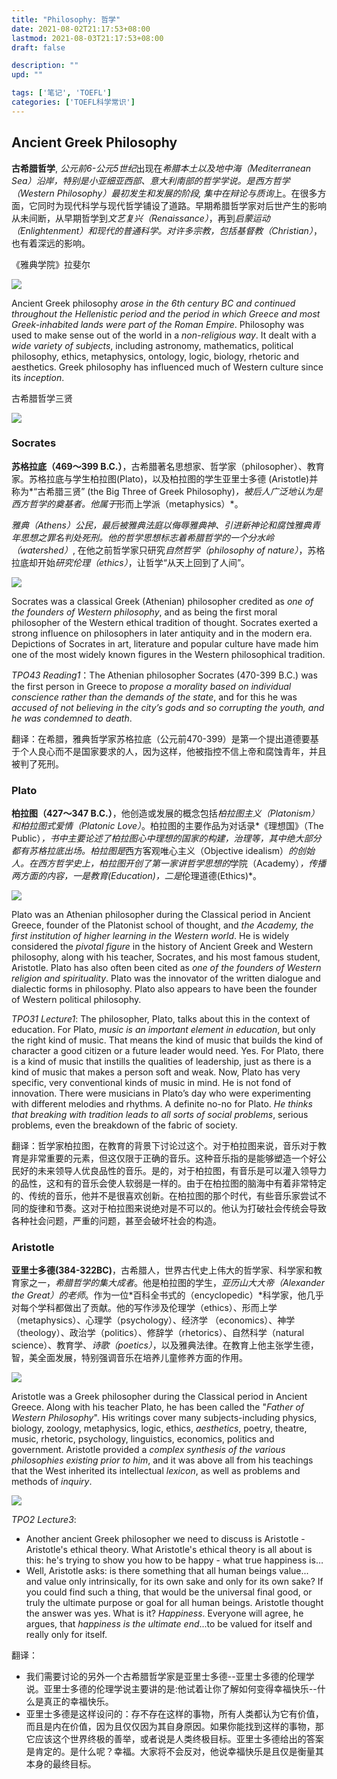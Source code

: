 ```yaml
---
title: "Philosophy: 哲学"
date: 2021-08-02T21:17:53+08:00
lastmod: 2021-08-03T21:17:53+08:00
draft: false

description: ""
upd: ""

tags: ['笔记', 'TOEFL']
categories: ['TOEFL科学常识']
---
```


## Ancient Greek Philosophy

**古希腊哲学**, *公元前6-公元5世纪*出现在*希腊本土以及地中海（Mediterranean Sea）*沿岸，特别是小亚细亚西部、意大利南部的哲学学说。是*西方哲学（Western Philosophy）*最初发生和发展的阶段, 集中在*辩论与质询*上。在很多方面，它同时为现代科学与现代哲学铺设了道路。早期希腊哲学家对后世产生的影响从未间断，从早期哲学到*文艺复兴（Renaissance）*，再到*启蒙运动（Enlightenment）*和现代的普通科学。对许多宗教，包括*基督教（Christian）*，也有着深远的影响。

《雅典学院》拉斐尔

![](https://cdn.jsdelivr.net/gh/henrywu97/FigBed@master/Figs/20210815232104.jpg)

Ancient Greek philosophy *arose in the 6th century BC and continued throughout the Hellenistic period and the period in which Greece and most Greek-inhabited lands were part of the Roman Empire*. Philosophy was used to make sense out of the world in a *non-religious way*. It dealt with a *wide variety of subjects*, including astronomy, mathematics, political philosophy, ethics, metaphysics, ontology, logic, biology, rhetoric and aesthetics. Greek philosophy has influenced much of Western culture since its *inception*.

古希腊哲学三贤

![](https://cdn.jsdelivr.net/gh/henrywu97/FigBed@master/Figs/20210815233037.jpg)

### Socrates

**苏格拉底（469～399 B.C.）**，古希腊著名思想家、哲学家（philosopher）、教育家。苏格拉底与学生柏拉图(Plato)，以及柏拉图的学生亚里士多德 (Aristotle)并称为*“古希腊三贤” (the Big Three of Greek Philosophy)*，被后人广泛地认为是西方哲学的奠基者。他属于*形而上学派（metaphysics）*。

*雅典（Athens）*公民，最后被雅典法庭以侮辱雅典神、引进新神论和腐蚀雅典青年思想之罪名判处死刑。他的哲学思想标志着希腊哲学的一个*分水岭（watershed）*, 在他之前哲学家只研究*自然哲学（philosophy of nature）*，苏格拉底却开始*研究伦理（ethics）*，让哲学“从天上回到了人间”。

![](https://cdn.jsdelivr.net/gh/henrywu97/FigBed@master/Figs/20210815233309.jpg)

Socrates was a classical Greek (Athenian) philosopher credited as *one of the founders of Western philosophy*, and as being the first moral philosopher of the Western ethical tradition of thought. Socrates exerted a strong influence on philosophers in later antiquity and in the modern era. Depictions of Socrates in art, literature and popular culture have made him one of the most widely known figures in the Western philosophical tradition.

*TPO43 Reading1*：The Athenian philosopher Socrates (470-399 B.C.) was the first person in Greece to *propose a morality based on individual conscience rather than the demands of the state*, and for this he was *accused of not believing in the city’s gods and so corrupting the youth, and he was condemned to death*.

翻译：在希腊，雅典哲学家苏格拉底（公元前470-399）是第一个提出道德要基于个人良心而不是国家要求的人，因为这样，他被指控不信上帝和腐蚀青年，并且被判了死刑。

### Plato

**柏拉图（427～347 B.C.）**，他创造或发展的概念包括*柏拉图主义（Platonism）*和*柏拉图式爱情（Platonic Love）*。柏拉图的主要作品为对话录*《理想国》（The Public）*，书中主要论述了柏拉图心中理想的国家的构建，治理等，其中绝大部分都有苏格拉底出场。柏拉图是*西方客观唯心主义（Objective idealism）*的创始人。在西方哲学史上，柏拉图开创了第一家讲哲学思想的*学院（Academy）*，传播两方面的内容，一是教育(Education)，二是*伦理道德(Ethics)*。

![](https://cdn.jsdelivr.net/gh/henrywu97/FigBed@master/Figs/20210815235020.jpg)

Plato was an Athenian philosopher during the Classical period in Ancient Greece, founder of the Platonist school of thought, and *the Academy, the first institution of higher learning in the Western world*. He is widely considered the *pivotal figure* in the history of Ancient Greek and Western philosophy, along with his teacher, Socrates, and his most famous student, Aristotle. Plato has also often been cited as *one of the founders of Western religion and spirituality*. Plato was the innovator of the written dialogue and dialectic
forms in philosophy. Plato also appears to have been the founder of Western political philosophy.

*TPO31 Lecture1*: The philosopher, Plato, talks about this in the context of education. For Plato, *music is an important element in education*, but only the right kind of music. That means the kind of music that builds the kind of character a good citizen or a future leader would need. Yes. For Plato, there is a kind of music that instills the qualities of leadership, just as there is a kind of music that makes a person soft and weak. Now, Plato has very specific, very conventional kinds of music in mind. He is not fond of innovation. There were musicians in Plato’s day who were experimenting with different melodies and rhythms. A definite no-no for Plato. *He thinks that breaking with tradition leads to all sorts of social problems*, serious problems, even the breakdown of the fabric of society.

翻译：哲学家柏拉图，在教育的背景下讨论过这个。对于柏拉图来说，音乐对于教育是非常重要的元素，但这仅限于正确的音乐。这种音乐指的是能够塑造一个好公民好的未来领导人优良品性的音乐。是的，对于柏拉图，有音乐是可以灌入领导力的品性，这和有的音乐会使人软弱是一样的。由于在柏拉图的脑海中有着非常特定的、传统的音乐，他并不是很喜欢创新。在柏拉图的那个时代，有些音乐家尝试不同的旋律和节奏。这对于柏拉图来说绝对是不可以的。他认为打破社会传统会导致各种社会问题，严重的问题，甚至会破坏社会的构造。

### Aristotle

**亚里士多德(384-322BC)**，古希腊人，世界古代史上伟大的哲学家、科学家和教育家之一，*希腊哲学的集大成者*。他是柏拉图的学生，*亚历山大大帝（Alexander the Great）的老师*。作为一位*百科全书式的（encyclopedic）*科学家，他几乎对每个学科都做出了贡献。他的写作涉及伦理学（ethics）、形而上学（metaphysics）、心理学（psychology）、经济学
（economics）、神学（theology）、政治学（politics）、修辞学（rhetorics）、自然科学（natural science）、教育学、*诗歌（poetics）*，以及雅典法律。在教育上他主张学生德，智，美全面发展，特别强调音乐在培养儿童修养方面的作用。

![](https://cdn.jsdelivr.net/gh/henrywu97/FigBed@master/Figs/20210815234708.jpg)

Aristotle was a Greek philosopher during the Classical period in Ancient Greece. Along with his teacher Plato, he has been called the "*Father of Western Philosophy*". His writings cover many subjects-including physics, biology, zoology, metaphysics, logic, ethics, *aesthetics*, poetry, theatre, music, rhetoric, psychology, linguistics, economics, politics and government. Aristotle provided a *complex synthesis of the various philosophies existing prior to him*, and it was above all from his teachings that the West inherited its intellectual *lexicon*, as well as problems and methods of *inquiry*.

![](https://cdn.jsdelivr.net/gh/henrywu97/FigBed@master/Figs/20210816000049.jpg)

*TPO2 Lecture3*:

- Another ancient Greek philosopher we need to discuss is Aristotle - Aristotle's ethical theory. What Aristotle's ethical theory is all about is this: he's trying to show you how to be happy - what true happiness is…
- Well, Aristotle asks: is there something that all human beings value... and value only intrinsically, for its own sake and only for its own sake? If you could find such a thing, that would be the universal final good, or truly the ultimate purpose or goal for all human beings. Aristotle thought the answer was yes. What is it? *Happiness*. Everyone will agree, he argues, that *happiness is the ultimate end*...to be valued for itself and really only for itself.

翻译：

- 我们需要讨论的另外一个古希腊哲学家是亚里士多德--亚里士多德的伦理学说。亚里士多德的伦理学说主要讲的是:他试着让你了解如何变得幸福快乐--什么是真正的幸福快乐。
- 亚里士多德是这样设问的：存不存在这样的事物，所有人类都认为它有价值，而且是内在价值，因为且仅仅因为其自身原因。如果你能找到这样的事物，那它应该这个世界终极的善举，或者说是人类终极目标。亚里士多德给出的答案是肯定的。是什么呢？幸福。大家将不会反对，他说幸福快乐是且仅是衡量其本身的最终目标。